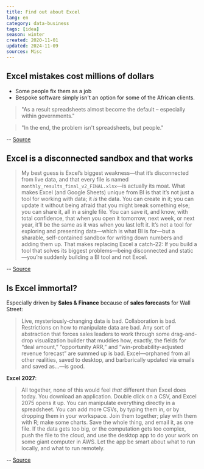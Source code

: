 ```yaml
---
title: Find out about Excel
lang: en
category: data-business
tags: [idea]
season: winter
created: 2020-11-01
updated: 2024-11-09
sources: Misc
---
```


## Excel mistakes cost millions of dollars
- Some people fix them as a job
- Bespoke software simply isn't an option for some of the African clients.

> "As a result spreadsheets almost become the default – especially within governments."

> "In the end, the problem isn't spreadsheets, but people."

-- [Source](https://www.wired.co.uk/article/spreadsheet-excel-errors)

## Excel is a disconnected sandbox and that works

> My best guess is Excel’s biggest weakness—that it’s disconnected from live data, and that every file is named `monthly_results_final_v2_FINAL.xlsx`—is actually its moat. What makes Excel (and Google Sheets) unique from BI is that it’s not just a tool for working with data; it _is_ the data. You can create in it; you can update it without being afraid that you might break something else; you can share it, all in a single file. You can save it, and know, with total confidence, that when you open it tomorrow, next week, or next year, it’ll be the same as it was when you last left it. It’s not a tool for exploring and presenting data—which is what BI is for—but a sharable, self-contained sandbox for writing down numbers and adding them up. That makes replacing Excel a catch-22: If you build a tool that solves its biggest problems—being disconnected and static—you’re suddenly building a BI tool and not Excel.

-- [Source](https://open.substack.com/pub/benn/p/ai-is-coming-for-your-favorite-products)

## Is Excel immortal?

Especially driven by **Sales & Finance** because of **sales forecasts** for Wall Street:
> Live, mysteriously-changing data is bad. Collaboration is bad. Restrictions on how to manipulate data are bad. Any sort of abstraction that forces sales leaders to work through some drag-and-drop visualization builder that muddies how, exactly, the fields for “deal amount,” “opportunity ARR,” and “win-probability-adjusted revenue forecast” are summed up is bad. Excel—orphaned from all other realities, saved to desktop, and barbarically updated via emails and saved as…—is good.

**Excel 2027**:
> All together, none of this would feel _that_ different than Excel does today. You download an application. Double click on a CSV, and Excel 2075 opens it up. You can manipulate everything directly in a spreadsheet. You can add more CSVs, by typing them in, or by dropping them in your workspace. Join them together; play with them with R; make some charts. Save the whole thing, and email it, as one file. If the data gets too big, or the computation gets too complex, push the file to the cloud, and use the desktop app to do your work on some giant computer in AWS. Let the app be smart about what to run locally, and what to run remotely.

-- [Source](https://benn.substack.com/p/is-excel-immortal)
